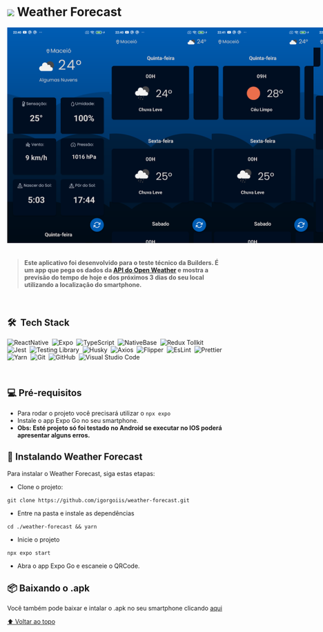 <h1><img src="https://emojipedia-us.s3.amazonaws.com/source/microsoft-teams/337/sun-behind-rain-cloud_1f326-fe0f.png" width="30px" > Weather Forecast</h1>

<div style="display: flex">
  <img src="/assets/screens/screencap-2022-12-29T014040.626Z.png" height="500px" alt="Imagem da tela">
  <img src="/assets/screens/screencap-2022-12-29T014100.000Z.png" height="500px" alt="Imagem da tela">
  <img src="/assets/screens/screencap-2022-12-29T014109.362Z.png" height="500px" alt="Imagem da tela">
  <img src="/assets/screens/screencap-2022-12-29T014117.980Z.png" height="500px" alt="Imagem da tela">
</div>

<br>

> #### Este aplicativo foi desenvolvido para o teste técnico da Builders. É um app que pega os dados da [API do Open Weather](https://openweathermap.org/api) e mostra a previsão do tempo de hoje e dos próximos 3 dias do seu local utilizando a localizaçâo do smartphone.

<br>

## 🛠 &nbsp;Tech Stack
![ReactNative](https://img.shields.io/badge/-ReactNative-05122A?style=flat&logo=react)&nbsp;
![Expo](https://img.shields.io/badge/-Expo-05122A?style=flat&logo=expo)&nbsp;
![TypeScript](https://img.shields.io/badge/-TypeScript-05122A?style=flat&logo=typescript)&nbsp;
![NativeBase](https://img.shields.io/badge/-NativeBase-05122A?style=flat&logo=base)&nbsp;
![Redux Tollkit](https://img.shields.io/badge/-Redux%20Toolkit-05122A?style=flat&logo=redux)&nbsp;
![Jest](https://img.shields.io/badge/-Jest-05122A?style=flat&logo=jest)&nbsp;
![Testing Library](https://img.shields.io/badge/-Testing%20Library-05122A?style=flat&logo=testing-library)&nbsp;
![Husky](https://img.shields.io/badge/-Husky-05122A?style=flat&logo=github)&nbsp;
![Axios](https://img.shields.io/badge/-Axios-05122A?style=flat&logo=axios)&nbsp;
![Flipper](https://img.shields.io/badge/-Flipper-05122A?style=flat&logo=flipper)&nbsp;
![EsLint](https://img.shields.io/badge/-EsLint-05122A?style=flat&logo=eslint)&nbsp;
![Prettier](https://img.shields.io/badge/-Prettier-05122A?style=flat&logo=prettier)&nbsp;
![Yarn](https://img.shields.io/badge/-Yarn-05122A?style=flat&logo=yarn)&nbsp;
![Git](https://img.shields.io/badge/-Git-05122A?style=flat&logo=git)&nbsp;
![GitHub](https://img.shields.io/badge/-GitHub-05122A?style=flat&logo=github)&nbsp;
![Visual Studio Code](https://img.shields.io/badge/-Visual%20Studio%20Code-05122A?style=flat&logo=visual-studio-code&logoColor=007ACC)&nbsp;

<br>

## 💻 Pré-requisitos

<!---Estes são apenas requisitos de exemplo. Adicionar, duplicar ou remover conforme necessário--->
* Para rodar o projeto você precisará utilizar o `npx expo`
* Instale o app Expo Go no seu smartphone.
* **Obs: Esté projeto só foi testado no Android se executar no IOS poderá apresentar alguns erros.**

## 🚀 Instalando Weather Forecast

Para instalar o Weather Forecast, siga estas etapas:

- Clone o projeto:
```
git clone https://github.com/igorgoiis/weather-forecast.git
```
- Entre na pasta e instale as dependências
```
cd ./weather-forecast && yarn
```
- Inicie o projeto
```
npx expo start
```
- Abra o app Expo Go e escaneie o QRCode.

## :package: Baixando o .apk

Você também pode baixar e intalar o .apk no seu smartphone clicando [aqui](https://expo.dev/artifacts/eas/sj7dMBQQQBfuRw2RczHSxA.apk)

[⬆ Voltar ao topo](#weather-forecast)<br>
